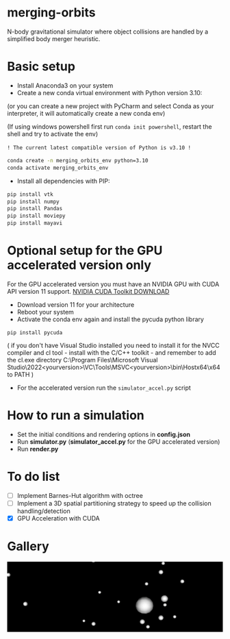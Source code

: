 # merging-orbits
N-body gravitational simulator where object collisions are handled by a simplified body merger heuristic.

# Basic setup
- Install Anaconda3 on your system
- Create a new conda virtual environment with Python version 3.10:

(or you can create a new project with PyCharm and select Conda as your interpreter, it will automatically create a new conda env) 

(If using windows powershell first run `conda init powershell`, restart the shell and try to activate the env)

`! The current latest compatible version of Python is v3.10 !`
```bash
conda create -n merging_orbits_env python=3.10
conda activate merging_orbits_env
```

- Install all dependencies with PIP:

```bash
pip install vtk
pip install numpy
pip install Pandas
pip install moviepy
pip install mayavi
```

# Optional setup for the GPU accelerated version only

For the GPU accelerated version you must have an NVIDIA GPU with CUDA API version 11 support. [NVIDIA CUDA Toolkit DOWNLOAD](https://developer.nvidia.com/cuda-toolkit)
- Download version 11 for your architecture
- Reboot your system
- Activate the conda env again and install the pycuda python library
```
pip install pycuda
```

( if you don't have Visual Studio installed you need to install it for the NVCC compiler and cl tool - install with the C/C++ toolkit - and remember to add the cl.exe directory C:\Program Files\Microsoft Visual Studio\2022\<yourversion>\VC\Tools\MSVC\<yourversion>\bin\Hostx64\x64 to PATH )

- For the accelerated version run the `simulator_accel.py` script

# How to run a simulation
- Set the initial conditions and rendering options in **config.json**
- Run **simulator.py** (**simulator_accel.py** for the GPU accelerated version)
- Run **render.py**

# To do list
- [ ] Implement Barnes-Hut algorithm with octree
- [ ] Implement a 3D spatial partitioning strategy to speed up the collision handling/detection
- [x] GPU Acceleration with CUDA

# Gallery

![Demo](https://github.com/andrei-g99/andrei-g99.github.io/blob/main/mergingorbits.png)

